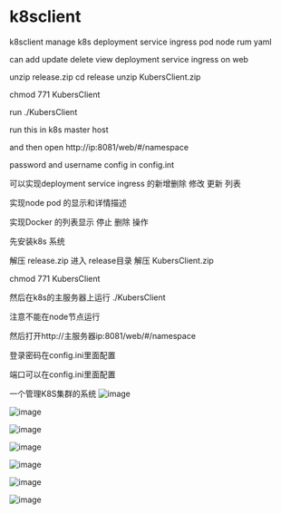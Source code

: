 # k8sclient
k8sclient manage k8s deployment service ingress pod node rum yaml

can add update delete view deployment service ingress  on web 

unzip release.zip cd release unzip KubersClient.zip

chmod 771 KubersClient 

run ./KubersClient 

run this in k8s master host  

and then open  http://ip:8081/web/#/namespace

password and username config in config.int


可以实现deployment service ingress 的新增删除 修改 更新 列表

实现node pod 的显示和详情描述

实现Docker 的列表显示 停止 删除 操作

先安装k8s 系统

解压 release.zip 进入 release目录 解压 KubersClient.zip

chmod 771 KubersClient 

然后在k8s的主服务器上运行 ./KubersClient   

注意不能在node节点运行

然后打开http://主服务器ip:8081/web/#/namespace

登录密码在config.ini里面配置

端口可以在config.ini里面配置


一个管理K8S集群的系统
![image](https://github.com/zzxap/k8sclient/blob/master/png/11.PNG)

![image](https://github.com/zzxap/k8sclient/blob/master/png/12.PNG)

![image](https://github.com/zzxap/k8sclient/blob/master/png/10.PNG)

![image](https://github.com/zzxap/k8sclient/blob/master/png/9.PNG)

![image](https://github.com/zzxap/k8sclient/blob/master/png/9.PNG)

![image](https://github.com/zzxap/k8sclient/blob/master/png/7.PNG)

![image](https://github.com/zzxap/TraefikUI/blob/master/images/wechat.jpg)

